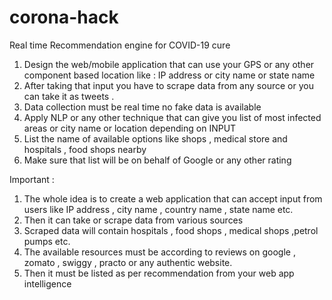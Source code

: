 # corona-hack
Real time Recommendation engine for COVID-19  cure 

1. Design the web/mobile application that can use your GPS or any other component based location like : IP address or city name or  state name
2. After taking  that input you have to scrape data from any source or you can take it as tweets .
3. Data collection must be real time no fake data is available 
4. Apply NLP or any other technique that can give you list of most infected areas or city name or location depending on INPUT 
5. List the name of available options like shops , medical store and hospitals , food shops nearby 
6. Make sure that list will be on behalf of Google or any other rating 


Important :  

1. The whole idea is to create a web application that can accept input from users like IP address , city name , country name , state name  etc.
2. Then it can take or scrape data from various sources 
3. Scraped data will contain hospitals , food shops , medical shops ,petrol pumps etc.
4. The available resources must be according to reviews on google , zomato , swiggy , practo or any authentic website. 
5. Then it must be listed as per recommendation from your web app intelligence
